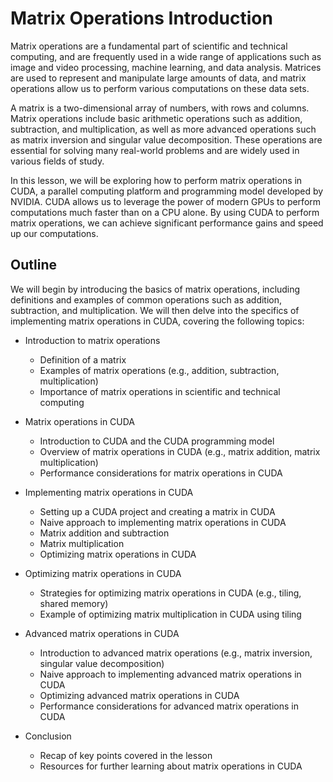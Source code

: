 # Matrix Operations Introduction

Matrix operations are a fundamental part of scientific and technical computing, and are frequently used in a wide range of applications such as image and video processing, machine learning, and data analysis. Matrices are used to represent and manipulate large amounts of data, and matrix operations allow us to perform various computations on these data sets.

A matrix is a two-dimensional array of numbers, with rows and columns. Matrix operations include basic arithmetic operations such as addition, subtraction, and multiplication, as well as more advanced operations such as matrix inversion and singular value decomposition. These operations are essential for solving many real-world problems and are widely used in various fields of study.

In this lesson, we will be exploring how to perform matrix operations in CUDA, a parallel computing platform and programming model developed by NVIDIA. CUDA allows us to leverage the power of modern GPUs to perform computations much faster than on a CPU alone. By using CUDA to perform matrix operations, we can achieve significant performance gains and speed up our computations.

## Outline

We will begin by introducing the basics of matrix operations, including definitions and examples of common operations such as addition, subtraction, and multiplication. We will then delve into the specifics of implementing matrix operations in CUDA, covering the following topics:

- Introduction to matrix operations

  - Definition of a matrix
  - Examples of matrix operations (e.g., addition, subtraction, multiplication)
  - Importance of matrix operations in scientific and technical computing

- Matrix operations in CUDA

  - Introduction to CUDA and the CUDA programming model
  - Overview of matrix operations in CUDA (e.g., matrix addition, matrix multiplication)
  - Performance considerations for matrix operations in CUDA

- Implementing matrix operations in CUDA

  - Setting up a CUDA project and creating a matrix in CUDA
  - Naive approach to implementing matrix operations in CUDA
  - Matrix addition and subtraction
  - Matrix multiplication
  - Optimizing matrix operations in CUDA

- Optimizing matrix operations in CUDA

  - Strategies for optimizing matrix operations in CUDA (e.g., tiling, shared memory)
  - Example of optimizing matrix multiplication in CUDA using tiling

- Advanced matrix operations in CUDA

  - Introduction to advanced matrix operations (e.g., matrix inversion, singular value decomposition)
  - Naive approach to implementing advanced matrix operations in CUDA
  - Optimizing advanced matrix operations in CUDA
  - Performance considerations for advanced matrix operations in CUDA

- Conclusion

  - Recap of key points covered in the lesson
  - Resources for further learning about matrix operations in CUDA
